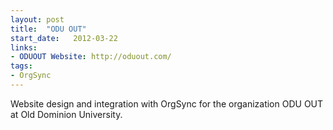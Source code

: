 ```yaml
---
layout: post
title:  "ODU OUT"
start_date:   2012-03-22
links:
- ODUOUT Website: http://oduout.com/
tags:
- OrgSync
---
```


Website design and integration with OrgSync for the organization ODU OUT at Old Dominion University.
